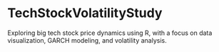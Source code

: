 # TechStockVolatilityStudy
Exploring big tech stock price dynamics using R, with a focus on data visualization, GARCH modeling, and volatility analysis.
